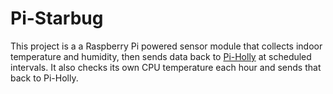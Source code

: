 Pi-Starbug
==========

This project is a a Raspberry Pi powered sensor module that collects indoor temperature and humidity, then sends data back to [Pi-Holly](https://github.com/projectweekend/Pi-Holly) at scheduled intervals. It also checks its own CPU temperature each hour and sends that back to Pi-Holly.

